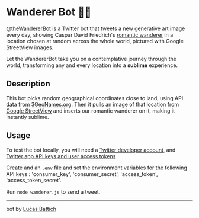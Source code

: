# Wanderer Bot 🤖🎨

[@theWandererBot](https://twitter.com/theWandererBot) is a Twitter bot that tweets a new generative art image every day, showing Caspar David Friedrich's [romantic wanderer](https://en.wikipedia.org/wiki/Wanderer_above_the_Sea_of_Fog) in a location chosen at random across the whole world, pictured with Google StreetView images.

Let the WandererBot take you on a contemplative journey through the world, transforming any and every location into a **sublime** experience.

## Description

This bot picks random geographical coordinates close to land, using API data from
[3GeoNames.org](https://3geonames.org/). Then it pulls an image of that location from [Google StreetView](https://www.google.com/streetview/) and inserts our romantic wanderer on it, making it instantly sublime.

## Usage

To test the bot locally, you will need a [Twitter developer account](https://developer.twitter.com/), and [Twitter app API keys and user access tokens](https://developer.twitter.com/en/docs/basics/apps/guides/the-app-management-dashboard)

Create and an `.env` file and set the environment variables for the following API keys : 'consumer_key', 'consumer_secret', 'access_token', 'access_token_secret'.

Run `node wanderer.js` to send a tweet.

-----

bot by [Lucas Battich](https://lucasbattich.com)
